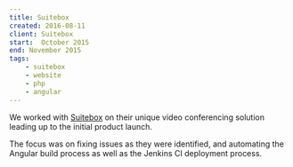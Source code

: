 ```yaml
---
title: Suitebox
created: 2016-08-11
client: Suitebox
start:  October 2015
end: November 2015
tags:
    - suitebox
    - website
    - php
    - angular
---
```


We worked with [Suitebox](http://www.suitebox.com/)
on their unique video conferencing solution leading up to the initial product launch.

The focus was on fixing issues as they were identified, and automating the
Angular build process as well as the Jenkins CI deployment process.
<!--more-->
